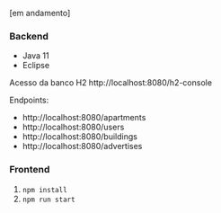 [em andamento]


### Backend

- Java 11
- Eclipse

Acesso da banco H2
http://localhost:8080/h2-console

Endpoints:
- http://localhost:8080/apartments
- http://localhost:8080/users
- http://localhost:8080/buildings
- http://localhost:8080/advertises

### Frontend

1. `npm install`
2. `npm run start`

